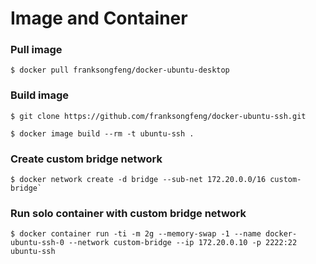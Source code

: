 Image and Container
===================

### Pull image

``
$ docker pull franksongfeng/docker-ubuntu-desktop
``

### Build image

``
$ git clone https://github.com/franksongfeng/docker-ubuntu-ssh.git
``

``
$ docker image build --rm -t ubuntu-ssh .
``

### Create custom bridge network

``
$ docker network create -d bridge --sub-net 172.20.0.0/16 custom-bridge`
``

### Run solo container with custom bridge network

``
$ docker container run -ti -m 2g --memory-swap -1 --name docker-ubuntu-ssh-0 --network custom-bridge --ip 172.20.0.10 -p 2222:22 ubuntu-ssh
``

